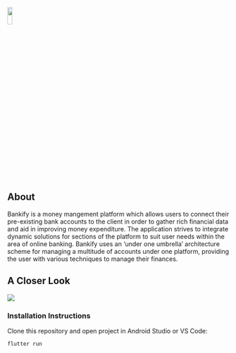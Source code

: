 <img width="15%" height="10%" src="https://i.imgur.com/qWiUbOc.png">
<h2>About</h2>
<p>Bankify is a money mangement platform which allows users to connect their pre-existing bank accounts to the client in order to gather rich financial data and aid in improving money expenditure. The application strives to integrate dynamic solutions for sections of the platform to suit user needs within the area of online banking. Bankify uses an ‘under one umbrella’ architecture scheme for managing a multitude of accounts under one platform, providing the user with various techniques to manage their finances.</p>
<h2>A Closer Look</h2>
<img src="https://i.imgur.com/niN5Ryb.png">

<h3>Installation Instructions</h3>
<p>Clone this repository and open project in Android Studio or VS Code:</p>
<pre><code>flutter run</code></pre>
